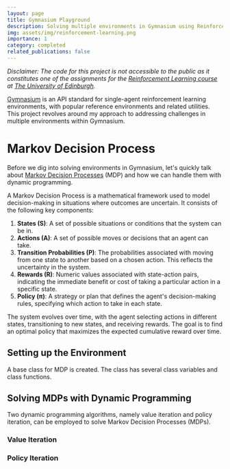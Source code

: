 ```yaml
---
layout: page
title: Gymnasium Playground
description: Solving multiple environments in Gymnasium using Reinforcement Learning.
img: assets/img/reinforcement-learning.png
importance: 1
category: completed
related_publications: false
---
```


*Disclaimer: The code for this project is not accessible to the public as it constitutes one of the assignments for the [Reinforcement Learning course](https://opencourse.inf.ed.ac.uk/rl) at [The University of Edinburgh](https://www.ed.ac.uk/).*

[Gymnasium](https://gymnasium.farama.org/) is an API standard for single-agent reinforcement learning environments, with popular reference environments and related utilities. This project revolves around my approach to addressing challenges in multiple environments within Gymnasium.

# Markov Decision Process

Before we dig into solving environments in Gymnasium, let's quickly talk about [Markov Decision Processes](https://en.wikipedia.org/wiki/Markov_decision_process) (MDP) and how we can handle them with dynamic programming. 

A Markov Decision Process is a mathematical framework used to model decision-making in situations where outcomes are uncertain. It consists of the following key components:

1. **States (S)**: A set of possible situations or conditions that the system can be in.
2. **Actions (A)**: A set of possible moves or decisions that an agent can take.
3. **Transition Probabilities (P)**: The probabilities associated with moving from one state to another based on a chosen action. This reflects the uncertainty in the system.
4. **Rewards (R)**: Numeric values associated with state-action pairs, indicating the immediate benefit or cost of taking a particular action in a specific state.
5. **Policy (π)**: A strategy or plan that defines the agent's decision-making rules, specifying which action to take in each state.

The system evolves over time, with the agent selecting actions in different states, transitioning to new states, and receiving rewards. The goal is to find an optimal policy that maximizes the expected cumulative reward over time.

## Setting up the Environment

A base class for MDP is created. The class has several class variables and class functions.



## Solving MDPs with Dynamic Programming

Two dynamic programming algorithms, namely value iteration and policy iteration, can be employed to solve Markov Decision Processes (MDPs).

### Value Iteration

### Policy Iteration

